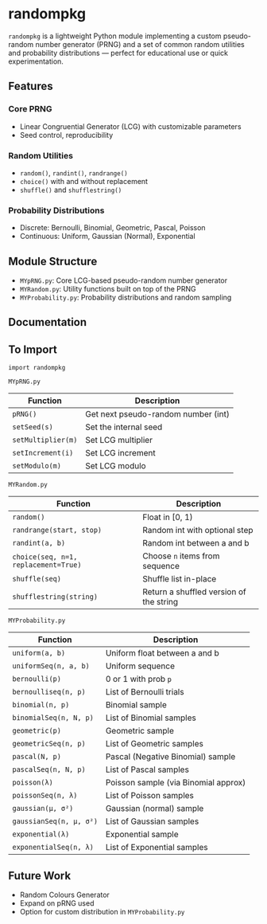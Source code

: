# randompkg

`randompkg` is a lightweight Python module implementing a custom pseudo-random number generator (PRNG) and a set of common random utilities and probability distributions — perfect for educational use or quick experimentation.

## Features

### Core PRNG
- Linear Congruential Generator (LCG) with customizable parameters
- Seed control, reproducibility

### Random Utilities
- `random()`, `randint()`, `randrange()`
- `choice()` with and without replacement
- `shuffle()` and `shufflestring()`

### Probability Distributions
- Discrete: Bernoulli, Binomial, Geometric, Pascal, Poisson
- Continuous: Uniform, Gaussian (Normal), Exponential

## Module Structure

- `MYpRNG.py`: Core LCG-based pseudo-random number generator
- `MYRandom.py`: Utility functions built on top of the PRNG
- `MYProbability.py`: Probability distributions and random sampling

## Documentation

## To Import
`import randompkg`

`MYpRNG.py`

| Function           | Description                         |
| ------------------ | ----------------------------------- |
| `pRNG()`           | Get next pseudo-random number (int) |
| `setSeed(s)`       | Set the internal seed               |
| `setMultiplier(m)` | Set LCG multiplier                  |
| `setIncrement(i)`  | Set LCG increment                   |
| `setModulo(m)`     | Set LCG modulo                      |

`MYRandom.py`

| Function                             | Description                             |
| ------------------------------------ | --------------------------------------- |
| `random()`                           | Float in \[0, 1)                        |
| `randrange(start, stop)`             | Random int with optional step           |
| `randint(a, b)`                      | Random int between a and b              |
| `choice(seq, n=1, replacement=True)` | Choose `n` items from sequence          |
| `shuffle(seq)`                       | Shuffle list in-place                   |
| `shufflestring(string)`              | Return a shuffled version of the string |

`MYProbability.py`

| Function                | Description                          |
| ----------------------- | ------------------------------------ |
| `uniform(a, b)`         | Uniform float between a and b        |
| `uniformSeq(n, a, b)`   | Uniform sequence                     |
| `bernoulli(p)`          | 0 or 1 with prob `p`                 |
| `bernoulliseq(n, p)`    | List of Bernoulli trials             |
| `binomial(n, p)`        | Binomial sample                      |
| `binomialSeq(n, N, p)`  | List of Binomial samples             |
| `geometric(p)`          | Geometric sample                     |
| `geometricSeq(n, p)`    | List of Geometric samples            |
| `pascal(N, p)`          | Pascal (Negative Binomial) sample    |
| `pascalSeq(n, N, p)`    | List of Pascal samples               |
| `poisson(λ)`            | Poisson sample (via Binomial approx) |
| `poissonSeq(n, λ)`      | List of Poisson samples              |
| `gaussian(μ, σ²)`       | Gaussian (normal) sample             |
| `gaussianSeq(n, μ, σ²)` | List of Gaussian samples             |
| `exponential(λ)`        | Exponential sample                   |
| `exponentialSeq(n, λ)`  | List of Exponential samples          |

## Future Work

- Random Colours Generator 
- Expand on pRNG used 
- Option for custom distribution in `MYProbability.py`
